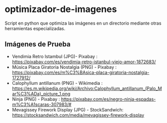 # optimizador-de-imagenes
Script en python que optimiza las imágenes en un directorio mediante otras herramientas especializadas.

## Imágenes de Prueba

* Vendimia Retro Istambul (JPG)- Pixabay : https://pixabay.com/es/vendimia-retro-istanbul-viejo-amor-1872683/
* Música Placa Giratoria Nostalgia (PNG) - Pixabay : https://pixabay.com/es/m%C3%BAsica-placa-giratoria-nostalgia-1727912/
* Calophyllum antillanum (PNG) - Wikimedia : https://es.m.wikipedia.org/wiki/Archivo:Calophyllum_antillanum_(Palo_Mar%C3%ADa)_picture_1.png
* Ninja (PNG) - Pixabay : https://pixabay.com/es/negro-ninja-espadas-m%C3%A1scaras-307983/#
* Mevagissey Firework Display (JPG) - StockSandwich: https://stocksandwich.com/media/mevagissey-firework-display
